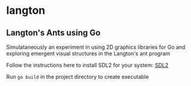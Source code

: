 # langton
## Langton's Ants using Go

Simulataneously an experiment in using 2D graphics libraries for Go and exploring emergent visual structures in the Langton's ant program

Follow the instructions here to install SDL2 for your system: [SDL2](https://github.com/veandco/go-sdl2#requirements)

Run `go build` in the project directory to create executable